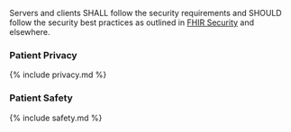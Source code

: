 
Servers and clients SHALL follow the security requirements and SHOULD follow the security best practices as outlined in [FHIR Security]({{site.data.fhir.path}}security.html) and elsewhere.

### Patient Privacy

{% include privacy.md %}

### Patient Safety

{% include safety.md %}

